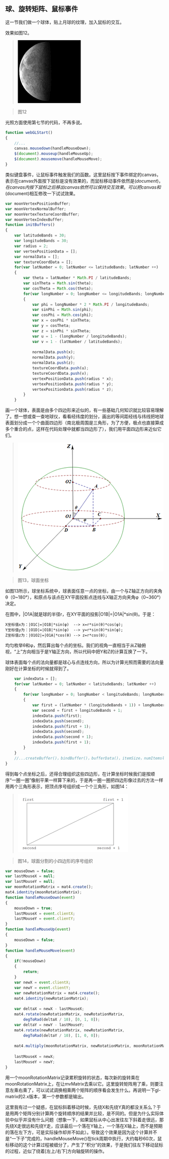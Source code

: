 ## 球、旋转矩阵、鼠标事件

这一节我们做一个球体，贴上月球的纹理，加入鼠标的交互。

效果如图12。

>![图12](../image/C1_Start/1_012.gif)

>图12

光照方面使用第七节的代码，不再多说。

```javascript
function webGLStart()
{
    //...
	canvas.mousedown(handleMouseDown);
	$(document).mouseup(handleMouseUp);
	$(document).mousemove(handleMouseMove);
}
````
类似键盘事件，让鼠标事件触发我们的函数。这里鼠标按下事件绑定的canvas，表示在canvas外面按下鼠标是没有效果的，而鼠标移动事件依然是$(document)，在canvas内按下鼠标之后移出canvas依然可以保持交互效果。可以把canvas和$(document)相互修改一下试试效果。

```javascript
var moonVertexPositionBuffer;
var moonVertexNormalBuffer;
var moonVertexTextureCoordBuffer;
var moonVertexIndexBuffer;
function initBuffers()
{
	var latitudeBands = 30;
	var longitudeBands = 30;
	var radius = 2;
	var vertexPositionData = [];
	var normalData = [];
	var textureCoordData = [];
	for(var latNumber = 0; latNumber <= latitudeBands; latNumber ++)
	{
		var theta = latNumber * Math.PI / latitudeBands;
		var sinTheta = Math.sin(theta);
		var cosTheta = Math.cos(theta);
		for(var longNumber = 0; longNumber <= longitudeBands; longNumber ++)
		{
			var phi = longNumber * 2 * Math.PI / longitudeBands;
			var sinPhi = Math.sin(phi);
			var cosPhi = Math.cos(phi);
			var x = cosPhi * sinTheta;
			var y = cosTheta;
			var z = sinPhi * sinTheta;
			var u = 1 - (longNumber / longitudeBands);
			var v = 1 - (latNumber / latitudeBands);

			normalData.push(x);
			normalData.push(y);
			normalData.push(z);
			textureCoordData.push(u);
			textureCoordData.push(v);
			vertexPositionData.push(radius * x);
			vertexPositionData.push(radius * y);
			vertexPositionData.push(radius * z);
		}
	}
```
画一个球体，表面是由多个四边形来近似的，有一些基础几何知识就比较容易理解了。想一想或查一查地球仪，看看经纬度的划分，画出的等间距经线与纬线把地球表面划分成一个个曲面四边形（南北极周围是三角形，为了方便，极点也直接算成多个重合的点，这样在代码处理中就都当四边形了），我们用平面四边形来近似它们。

>![图13](../image/C1_Start/1_013.png)

>图13，球面坐标

如图13所示，球坐标系统中，球表面任意一点的坐标，由一个与Z轴正方向的夹角θ（0~180°），和原点与该点在XY平面投影点连线与X轴正方向夹角φ（0~360°）决定。

在图中，|O1A|就是球的半径r，在XY平面的投影|O1B|=|O1A|*sin(θ)。于是：
```
X坐标值x为：|O1C|=|O1B|*sin(φ)  --> x=r*sin(θ)*cos(φ);
Y坐标值y为：|O1D|=|O1B|*sin(φ)  --> y=r*sin(θ)*sin(φ);
Z坐标值z为：|O1O2|=|O1A|*cos(θ) --> z=r*cos(θ);
```
均匀枚举θ和φ，然后算出每个点的坐标。我们的视角一直相当于从Z轴俯视，“上”方向相当于是Y轴正方向，所以代码中把Y和Z的计算互换了一下。

球体表面每个点的法向量都是球心与点连线方向，所以为计算光照而需要的法向量刚好在计算坐标的时候就得到了。

```javascript
	var indexData = [];
	for(var latNumber = 0; latNumber < latitudeBands; latNumber ++)
	{
		for(var longNumber = 0; longNumber < longitudeBands; longNumber ++)
		{
			var first = (latNumber * (longitudeBands + 1)) + longNumber;
			var second = first + longitudeBands + 1;
			indexData.push(first);
			indexData.push(second);
			indexData.push(first + 1);
			indexData.push(second);
			indexData.push(second + 1);
			indexData.push(first + 1);
		}
	}
	//...createBuffer()，bindBuffer()，bufferData()，itemSize，numItems等
}
```
得到每个点坐标之后，还得合理组织这些四边形，在计算坐标时候我们是按顺序“一圈一圈”像削平果一样算下来的，于是再一圈一圈把四边形像过去的方法一样用两个三角形表示，把顶点序号组织成一个个三角形，如图14：

>![图14](../image/C1_Start/1_014.png)

>图14，球面分割的小四边形的序号组织

```javascript
var mouseDown = false;
var lastMouseX = null;
var lastMouseY = null;
var moonRotationMatrix = mat4.create();
mat4.identity(moonRotationMatrix);
function handleMouseDown(event)
{
	mouseDown = true;
	lastMouseX = event.clientX;
	lastMouseY = event.clientY;
}
function handleMouseUp(event)
{
	mouseDown = false;
}
function handleMouseMove(event)
{
	if(!mouseDown)
	{
		return;
	}
	var newX = event.clientX;
	var newY = event.clientY;
	var newRotationMatrix = mat4.create();
	mat4.identity(newRotationMatrix);

	var deltaX = newX - lastMouseX;
	mat4.rotate(newRotationMatrix, newRotationMatrix,
		degToRad(deltaX / 10), [0, 1, 0]);
	var deltaY = newY - lastMouseY;
	mat4.rotate(newRotationMatrix, newRotationMatrix,
		degToRad(deltaY / 10), [1, 0, 0]);

	mat4.multiply(moonRotationMatrix, newRotationMatrix, moonRotationMatrix);

	lastMouseX = newX;
	lastMouseY = newY;
}
```
用一个moonRotationMatrix记录累积旋转的状态，每次新的旋转乘在moonRotationMatrix上，在让mvMatrix去乘以它。这里旋转矩阵用了乘，则要注意左乘右乘了，可以试试调换相乘两个矩阵的顺序看会发生什么。再说明一下gl-matrix的2.x版本，第一个参数都是输出。

这里我有过一个疑惑，在鼠标斜着移动时候，先绕X和先绕Y真的都没关系么？于是用两个矩阵分别计算两个旋转顺序的结果并比较，是不同的。但是为什么实际体验中似乎并没有什么问题（想象一下，如果鼠标从中心出发往左下斜着走很远，那先绕X走很远和先绕Y走，应该最后一个落在Y轴上，一个落在X轴上，而不是预期的落在左下方，可是实际操作却并不如此）。导致这个效果是因为这个计算并不是“一下子”完成的，handleMouseMove()在tick周期中执行，大约每秒60次，鼠标移动的这个计算过程被细分了，产生了“积分”的效果，于是我们往左下移动鼠标的过程，近似了绕着[左上/右下]方向轴旋转的操作。

